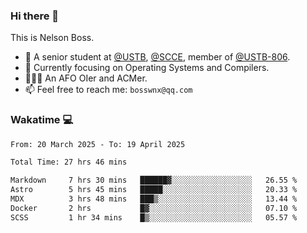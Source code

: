 ### Hi there 👋

<!--
**bosswnx/bosswnx** is a ✨ _special_ ✨ repository because its `README.md` (this file) appears on your GitHub profile.

Here are some ideas to get you started:

- 🔭 I’m currently working on ...
- 🌱 I’m currently learning ...
- 👯 I’m looking to collaborate on ...
- 🤔 I’m looking for help with ...
- 💬 Ask me about ...
- 📫 How to reach me: ...
- 😄 Pronouns: ...
- ⚡ Fun fact: ...
-->

This is Nelson Boss.

- 🏫 A senior student at [@USTB](https://www.ustb.edu.cn/), [@SCCE](https://scce.ustb.edu.cn/), member of [@USTB-806](https://ustb-806.github.io/).
- 🌱 Currently focusing on Operating Systems and Compilers.
- 🧑🏻‍💻 An AFO OIer and ACMer.
- 📫 Feel free to reach me: `bosswnx@qq.com`

### Wakatime 💻

<!--START_SECTION:waka-->

```txt
From: 20 March 2025 - To: 19 April 2025

Total Time: 27 hrs 46 mins

Markdown     7 hrs 30 mins   ██████▓░░░░░░░░░░░░░░░░░░   26.55 %
Astro        5 hrs 45 mins   █████░░░░░░░░░░░░░░░░░░░░   20.33 %
MDX          3 hrs 48 mins   ███▒░░░░░░░░░░░░░░░░░░░░░   13.44 %
Docker       2 hrs           █▓░░░░░░░░░░░░░░░░░░░░░░░   07.10 %
SCSS         1 hr 34 mins    █▒░░░░░░░░░░░░░░░░░░░░░░░   05.57 %
```

<!--END_SECTION:waka-->
